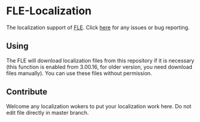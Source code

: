 # FLE-Localization
The localization support of [FLE](https://github.com/ueyudiud/FLE).
Click [here](https://github.com/ueyudiud/FLE-Localization/issues) for any issues or bug reporting.

## Using
The FLE will download localization files from this repository if it is necessary (this function is enabled from 3.00.16, for older version, you need download files manually). You can use these files without permission.

## Contribute
Welcome any localization wokers to put your localization work here. Do not edit file directly in master branch.

